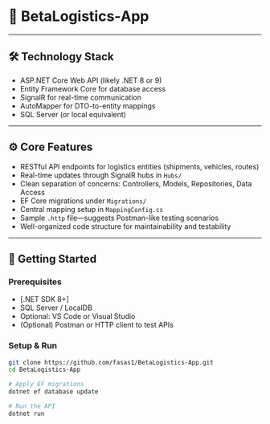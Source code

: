 # 🚚 BetaLogistics‑App



---

## 🛠️ Technology Stack

- ASP.NET Core Web API (likely .NET 8 or 9)
- Entity Framework Core for database access
- SignalR for real-time communication
- AutoMapper for DTO-to-entity mappings
- SQL Server (or local equivalent)


---

## ⚙️ Core Features

- RESTful API endpoints for logistics entities (shipments, vehicles, routes)
- Real-time updates through SignalR hubs in `Hubs/`
- Clean separation of concerns: Controllers, Models, Repositories, Data Access
- EF Core migrations under `Migrations/`
- Central mapping setup in `MappingConfig.cs`
- Sample `.http` file—suggests Postman-like testing scenarios
- Well-organized code structure for maintainability and testability

---

## 🚀 Getting Started

### Prerequisites

- [.NET SDK 8+]
- SQL Server / LocalDB
- Optional: VS Code or Visual Studio
- (Optional) Postman or HTTP client to test APIs

### Setup & Run

```bash
git clone https://github.com/fasas1/BetaLogistics-App.git
cd BetaLogistics-App

# Apply EF migrations
dotnet ef database update

# Run the API
dotnet run
